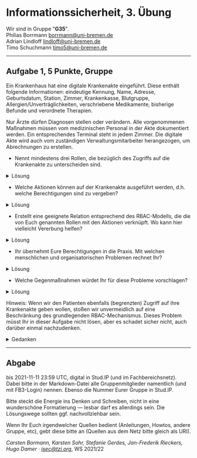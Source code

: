 Informationssicherheit, 3. Übung
================================
Wir sind in Gruppe "**G35**". <br />
Philias Borrmann borrmann@uni-bremen.de <br />
Adrian Lindloff lindloff@uni-bremen.de <br />
Timo Schuchmann timo5@uni-bremen.de <br />

* * * * *

Aufgabe 1, 5 Punkte, Gruppe
-----------------------------------

Ein Krankenhaus hat eine digitale Krankenakte eingeführt. Diese
enthält folgende Informationen: eindeutige Kennung, Name, Adresse,
Geburtsdatum, Station, Zimmer, Krankenkasse, Blutgruppe,
Allergien/Unverträglichkeiten, verschriebene Medikamente, bisherige
Befunde und verordnete Therapien.

Nur Ärzte dürfen Diagnosen stellen oder verändern. Alle vorgenommenen
Maßnahmen müssen vom medizinischen Personal in der Akte dokumentiert
werden. Ein entsprechendes Terminal steht in jedem Zimmer. Die
digitale Akte wird auch vom zuständigen Verwaltungsmitarbeiter
herangezogen, um Abrechnungen zu erstellen.

- Nennt mindestens drei Rollen, die bezüglich des Zugriffs auf die
Krankenakte zu unterscheiden sind.


<details><summary>Lösung</summary>

- Ärzte 
- Medizinisches Personal 
- Verwaltungsmitarbeiter 
- _Mitarbeiter für technische Wartung (ausgedachte Rolle)_
- _Admin_
</details>


- Welche Aktionen können auf der Krankenakte ausgeführt werden,
d.h. welche Berechtigungen sind zu vergeben?

<details><summary>Lösung</summary>

Berechtigungen auf unterschiedlichen Ebenen (höhere Berechtigungen haben alle tieferen Berechtigungen):

- Medikamente zur Behandlung hinzufügen oder entfernen
- Diagnosen stellen oder ändern <br />

- Patientendaten aufnehmen oder ändern (Eindeutige Kennung, Name, Adresse, Geburtsdatum, Station, Zimmer, Krankenkasse, Blutgruppe)
- Bisherige Befunde und Therapien bearbeiten oder hinzufügen
- Allergien und Unverträglichkeiten einsehen/ bearbeiten oder hinzufügen
- Zusätzliche Dokumentation <br />

- Patientendaten aufnehmen oder ändern (Eindeutige Kennung, Name, Adresse, Geburtsdatum, Station, Zimmer, Krankenkasse)
- Bisherige Befunde und Therapien einsehen
- Medikamente zur Behandlung einsehen
- Abrechnungen erstellen <br />

- Patientendaten anzeigen (Eindeutige Kennung, Name, Geburtsdatum, Station, Zimmer) <br />

</details>



- Erstellt eine geeignete Relation entsprechend des RBAC-Modells,
die die von Euch genannten Rollen mit den Aktionen verknüpft. Wo
kann hier vielleicht Vererbung helfen?
<details><summary>Lösung</summary>

-------------

Rolle: lesen(l,r), schreiben(w) hinzufügen/ändern (h), entfernen (e)

| Rollen/Rechte                                 | Ärzte  | Medizinisches Personal | Verwaltungsmitarbeiter |
| --------                                      | ------ | ------                 |------                  |
|eindeutige Kennung (id)                        | l      | l                      | l                      |
|Patientendaten (id, name, Krankenkasse, ...)   | l,h,e  | l,h,e                  | l                      |
|Allergien und Unverträglichkeiten              | l,h,e  | l,h,e                  | -                      |
|bisherige Befunde                              | l,h,e  | l,h,e                  | -                      |
|verordnete Therapien                           | l,h,e  | l                      | l                      |
|verschriebene Medikamente                      | l,h,e  | l                      | l                      |
|Diagnosen                                      | l,h,e  | l                      | l                      |


Vererbung/Rollenhierachie:

Ärzte, Medizinisches Personal, Verwaltungsmitarbeiter

</details>


- Ihr übernehmt Eure Berechtigungen in die Praxis. Mit welchen
menschlichen und organisatorischen Problemen rechnet Ihr?


<details><summary>Lösung</summary>

Es könnte zu Missverständnissen bei der Kommunikation zwischen Ärzten und medizinischem Personal kommen. Oder Mtarbeiter vom medizinischen Personal sind noch unsicher oder nicht vertraut mit dem System der digitalen Krankenakte und machen möglicherweise Fehler. Daneben stellt sich die Frage, welchen Zugriff der Verwaltungsmitarbeiter auf die Krankenakte hat. Was passiert wenn das System für die digitalen Krankenakten nicht funktioniert? Worauf bekommt der Techniker Zugriff? Darf er die Krankenakten einsehen? Wie werden bisherige Befunde und Therapien eines anderen Arztes übernommen, der möglicherweise analoge Patientenakten hat? 

- Problem der Konfliktklassen: Inwiefern kann ein Arzt die Diagnose oder verschriebenen Medikamente eines Patienten beeinflussen,
  für welchen er gar nicht zuständig ist; ist bspw. die Diagnose nachvollziehbar und ausreichend dokumentiert --> können dort Fehler      entstehen, wenn ein anderer Arzt den Patienten behandelt. 

- an/abmelden von medizinischem Personal am Terminal, damit der Arzt eine Diagnose stellen kann, da nur ein Terminal im Zimmer vorhanden ist. (umständlich)


</details>


- Welche Gegenmaßnahmen würdet Ihr für diese Probleme vorschlagen?

<details><summary>Lösung</summary>


Mögliche Gegenmaßnahmen wären z.B. das alle Mitarbeiter des medizinischen Personals und alle Ärzte eine Schulung erhalten, in der der Umgang mit der digitalen Krankenakte erklärt wird. Dadurch könnten mögliche Fehler bei der Verwaltung von Patientendaten vermieden werden. Damit der Verwaltungsmitarbeiter Abrechnungen erstellen kann wird es nötig sein, das dieser Zugriff auf die Krankenakten bekommt. Es ist aber ausreichend, das der Verwaltungsmitarbeiter nur lesenden Zugriff bekommt und Einträge in den Akten nicht verändern kann. Für die technische Wartung würde es Sinn machen, einen Mitarbeiter des Karankenhauses heranzuziehen. Das könnte jemand sein, der bereits für weitere Technik im Krankenhaus zuständig ist. Wenn es nötig ist, kann der Techniker wie der Verwaltungsmitarbeiter die Krankenakten einsehen aber nicht verändern. Bisherige Befunde von anderen Ärzten sollten vom medizinischen Personal in die Krankenakte aufgenommen werden und zur Sicherheit einmal mit dem Patienten kommuniziert werden. 

</details>


Hinweis: Wenn wir den Patienten ebenfalls (begrenzten) Zugriff auf ihre
Krankenakte geben wollen, stoßen wir unvermeidlich auf eine Beschränkung des grundlegenden RBAC-Mechanismus.  Dieses Problem müsst Ihr in dieser Aufgabe nicht lösen, aber es schadet sicher nicht, auch darüber einmal nachzudenken.

<details><summary>Gedanken</summary>
 Seperation of Duty
</details>

* * * * *

Abgabe
------

bis 2021-11-11 23:59 UTC, digital in Stud.IP (und im
Fachbereichsnetz). Dabei bitte in der Markdown-Datei alle
Gruppenmitglieder namentlich (und mit FB3-Login) nennen. Ebenso die
Nummer Eurer Gruppe in Stud.IP.

Bitte steckt die Energie ins Denken und Schreiben, nicht in eine
wunderschöne Formatierung — lesbar darf es allerdings sein. Die
Lösungswege sollten ggf. nachvollziehbar sein.

Wenn Ihr Euch irgendwelcher Quellen bedient (Anleitungen, Howtos,
andere Gruppe, etc), gebt diese bitte an (Quellen aus dem Netz bitte
gleich als URI).

*Carsten Bormann, Karsten Sohr, Stefanie Gerdes, Jan-Frederik
Rieckers, Hugo Damer ·
<isec@tzi.org>*, WS 2021/22
